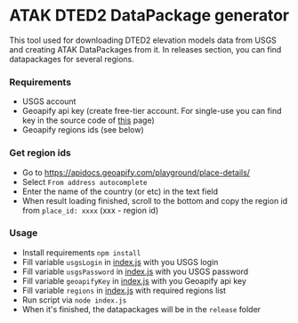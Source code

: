 # ATAK DTED2 DataPackage generator
This tool used for downloading DTED2 elevation models data from USGS and creating ATAK DataPackages from it.
In releases section, you can find datapackages for several regions.

### Requirements
- USGS account
- Geoapify api key (create free-tier account. For single-use you can find key in the source code of [this](https://www.geoapify.com/boundaries-api) page)
- Geoapify regions ids (see below)

### Get region ids
- Go to https://apidocs.geoapify.com/playground/place-details/
- Select `From address autocomplete`
- Enter the name of the country (or etc) in the text field
- When result loading finished, scroll to the bottom and copy the region id from `place_id: xxxx` (xxx - region id)

### Usage
- Install requirements `npm install`
- Fill variable `usgsLogin` in [index.js](index.js) with you USGS login
- Fill variable `usgsPassword` in [index.js](index.js) with you USGS password
- Fill variable `geoapifyKey` in [index.js](index.js) with you Geoapify api key
- Fill variable `regions` in [index.js](index.js) with required regions list
- Run script via `node index.js`
- When it's finished, the datapackages will be in the `release` folder


